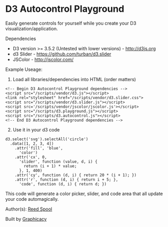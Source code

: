 # D3 Autocontrol Playground

Easily generate controls for yourself while you create your D3 visualization/application.

Dependencies
* D3 version >= 3.5.2 (Untested with lower versions) - http://d3js.org
* d3 Slider - https://github.com/turban/d3.slider
* JSColor - http://jscolor.com/

Example Useage:
1. Load all libraries/dependencies into HTML (order matters)

`````
<!-- Begin D3 Autocontrol Playground dependencies -->
<script src="/scripts/vendor/d3.js"></script>
<link rel="stylesheet" href="/scripts/vendor/d3.slider.css">
<script src="/scripts/vendor/d3.slider.js"></script>
<script src='/scripts/vendor/jscolor/jscolor.js'></script>
<script src="/scripts/d3.playground.js"></script>
<script src="/scripts/d3.autocontrol.js"></script>
<!-- End D3 Autocontrol Playground dependencies -->
`````
2. Use it in your d3 code

`````
d3.select('svg').selectAll('circle')
  .data([1, 2, 3, 4])
    .attr('fill', 'blue',
      'color')
    .attr('cx', 0, 
      'slider', function (value, d, i) { 
        return (i + 1) * value;
      }, 1, 400)
    .attr('cy', function (d, i) { return 20 * (i + 1); })
    .attr('r', function (d, i) { return i + 5; },
      'code', function (d, i) { return d; })
`````

This code will generate a color picker, slider, and code area that all update your code automagically.

Author(s): [Reed Spool](https://github.com/reedspool)

Built by [Graphicacy](http://www.graphicacy.com)